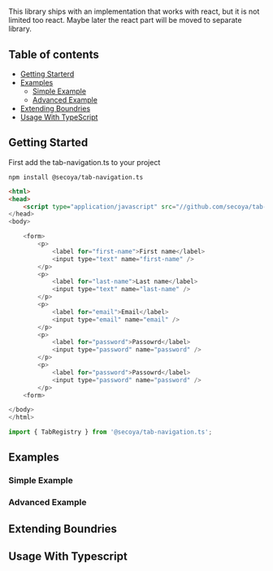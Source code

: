 # <FormTabNavigation />

This library ships with an implementation that works with react, but it is not limited too react. Maybe later the react
part will be moved to separate library.

## Table of contents

* [Getting Starterd](#getting-started)
* [Examples](#examples)
  * [Simple Example](#simple-example)
  * [Advanced Example](#advanved-example)
* [Extending Boundries](#extending-boundries)
* [Usage With TypeScript](#usage-with-typescript)

## Getting Started

First add the tab-navigation.ts to your project

```shell
npm install @secoya/tab-navigation.ts
```

```html
<html>
<head>
    <script type="application/javascript" src="//github.com/secoya/tab-navigation.ts/blob/latest/dist/umd.js">
</head>
<body>

    <form>
        <p>
            <label for="first-name">First name</label>
            <input type="text" name="first-name" />
        </p>
        <p>
            <label for="last-name">Last name</label>
            <input type="text" name="last-name" />
        </p>
        <p>
            <label for="email">Email</label>
            <input type="email" name="email" />
        </p>
        <p>
            <label for="password">Passowrd</label>
            <input type="password" name="password" />
        </p>
        <p>
            <label for="password">Passowrd</label>
            <input type="password" name="password" />
        </p>
    <form>

</body>
</html>
```

```js
import { TabRegistry } from '@secoya/tab-navigation.ts';
```

## Examples

### Simple Example

### Advanced Example

## Extending Boundries

## Usage With Typescript

